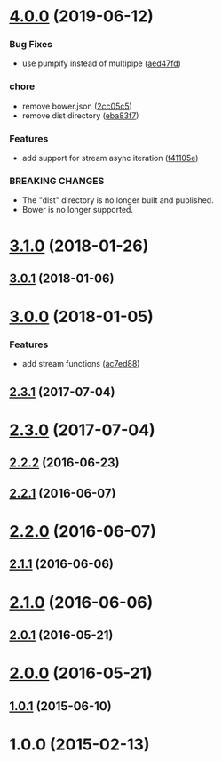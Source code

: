 # [4.0.0](https://github.com/cheminfo-js/sdf-parser/compare/v3.1.0...v4.0.0) (2019-06-12)


### Bug Fixes

* use pumpify instead of multipipe ([aed47fd](https://github.com/cheminfo-js/sdf-parser/commit/aed47fd))


### chore

* remove bower.json ([2cc05c5](https://github.com/cheminfo-js/sdf-parser/commit/2cc05c5))
* remove dist directory ([eba83f7](https://github.com/cheminfo-js/sdf-parser/commit/eba83f7))


### Features

* add support for stream async iteration ([f41105e](https://github.com/cheminfo-js/sdf-parser/commit/f41105e))


### BREAKING CHANGES

* The "dist" directory is no longer built and published.
* Bower is no longer supported.



# [3.1.0](https://github.com/cheminfo-js/sdf-parser/compare/v3.0.1...v3.1.0) (2018-01-26)



## [3.0.1](https://github.com/cheminfo-js/sdf-parser/compare/v3.0.0...v3.0.1) (2018-01-06)



# [3.0.0](https://github.com/cheminfo-js/sdf-parser/compare/v2.3.1...v3.0.0) (2018-01-05)


### Features

* add stream functions ([ac7ed88](https://github.com/cheminfo-js/sdf-parser/commit/ac7ed88))



## [2.3.1](https://github.com/cheminfo-js/sdf-parser/compare/v2.3.0...v2.3.1) (2017-07-04)



# [2.3.0](https://github.com/cheminfo-js/sdf-parser/compare/v2.2.2...v2.3.0) (2017-07-04)



## [2.2.2](https://github.com/cheminfo-js/sdf-parser/compare/v2.2.1...v2.2.2) (2016-06-23)



## [2.2.1](https://github.com/cheminfo-js/sdf-parser/compare/v2.2.0...v2.2.1) (2016-06-07)



# [2.2.0](https://github.com/cheminfo-js/sdf-parser/compare/v2.1.1...v2.2.0) (2016-06-07)



## [2.1.1](https://github.com/cheminfo-js/sdf-parser/compare/v2.1.0...v2.1.1) (2016-06-06)



# [2.1.0](https://github.com/cheminfo-js/sdf-parser/compare/v2.0.1...v2.1.0) (2016-06-06)



## [2.0.1](https://github.com/cheminfo-js/sdf-parser/compare/v2.0.0...v2.0.1) (2016-05-21)



# [2.0.0](https://github.com/cheminfo-js/sdf-parser/compare/v1.0.1...v2.0.0) (2016-05-21)



## [1.0.1](https://github.com/cheminfo-js/sdf-parser/compare/v1.0.0...v1.0.1) (2015-06-10)



# 1.0.0 (2015-02-13)



